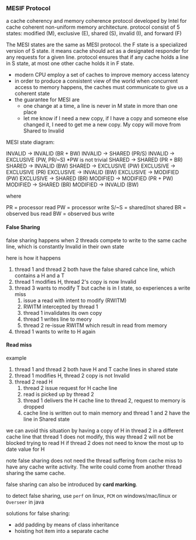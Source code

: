 ### MESIF Protocol
a cache coherency and memory coherence protocol developed by Intel for cache coherent non-uniform memory architecture. protocol consist of 5 states: modified (M), exclusive (E), shared (S), invalid (I), and forward (F)

The MESI states are the same as MESI protocol. the F state is a specialized version of S state. it means cache should act as a designated responder for any requests for a given line. protocol ensures that if any cache holds a line in S state, at most one other cache holds it in F state.

* modern CPU employ a set of caches to improve memory access latency
* in order to produce a consistent view of the world when concurrent access to memory happens, the caches must communicate to give us a coherent state
* the guarantee for MESI are
    * one change at a time, a line is never in M state in more than one place
    * let me know if I need a new copy, if I have a copy and someone else changed it, I need to get me a new copy. My copy will move from Shared to Invalid

MESI state diagram:

INVALID -> INVALID (BR + BW)
INVALID -> SHARED (PR/S)
INVALID -> EXCLUSIVE (PW, PR/~S) *PW is not trivial
SHARED -> SHARED (PR + BR)
SHARED -> INVALID (BW)
SHARED -> EXCLUSIVE (PW)
EXCLUSIVE -> EXCLUSIVE (PR)
EXCLUSIVE -> INVALID (BW)
EXCLUSIVE -> MODIFIED (PW)
EXCLUSIVE -> SHARED (BR)
MODIFIED -> MODIFIED (PR + PW)
MODIFIED -> SHARED (BR)
MODIFIED -> INVALID (BW)

where

PR = processor read
PW = processor write
S/~S = shared/not shared
BR = observed bus read
BW = observed bus write

#### False Sharing
false sharing happens when 2 threads compete to write to the same cache line, which is constantly Invalid in their own state

here is how it happens
1. thread 1 and thread 2 both have the false shared cahce line, which contains a H and a T
2. thread 1 modifies H, thread 2's copy is now Invalid
3. thread 3 wants to modify T but cache is in I state, so experiences a write miss
   1. issue a read with intent to modify (RWITM)
   2. RWITM intercepted by thread 1
   3. thread 1 invalidates its own copy
   4. thread 1 writes line to meory
   5. thread 2 re-issue RWITM which result in read from memory
4. thread 1 wants to write to H again

#### Read miss
example
1. thread 1 and thread 2 both have H and T cache lines in shared state
2. thread 1 modifies H, thread 2 copy is not Invalid
3. thread 2 read H
   1. thread 2 issue request for H cache line
   2. read is picked up by thread 2
   3. thread 1 delivers the H cache line to thread 2, request to memory is dropped
   4. cache line is written out to main memory and thread 1 and 2 have the line in Shared state

we can avoid this situation by having a copy of H in thread 2 in a different cache line that thread 1 does not modify, this way thread 2 will not be blocked trying to read H if thread 2 does not need to know the most up to date value for H

note false sharing does not need the thread suffering from cache miss to have any cache write activity. The write could come from another thread sharing the same cache.

false sharing can also be introduced by **card marking**.

to detect false sharing, use `perf` on linux, `PCM` on windows/mac/linux or `Overseer` in java

solutions for false sharing:
* add padding by means of class inheritance
* hoisting hot item into a separate cache
